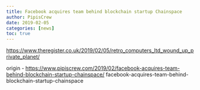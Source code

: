 ```yaml
---
title: Facebook acquires team behind blockchain startup Chainspace
author: PipisCrew
date: 2019-02-05
categories: [news]
toc: true
---
```


https://www.theregister.co.uk/2019/02/05/retro_computers_ltd_wound_up_private_planet/

origin - https://www.pipiscrew.com/2019/02/facebook-acquires-team-behind-blockchain-startup-chainspace/ facebook-acquires-team-behind-blockchain-startup-chainspace
